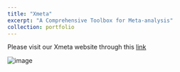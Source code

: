 ```yaml
---
title: "Xmeta"
excerpt: "A Comprehensive Toolbox for Meta-analysis"
collection: portfolio
---
```


Please visit our Xmeta website through this [link](https://xmeta.org/)

![image](https://user-images.githubusercontent.com/38872447/160713577-21fc2d86-5b6d-44c7-a6b7-8fd361470a3f.png)
